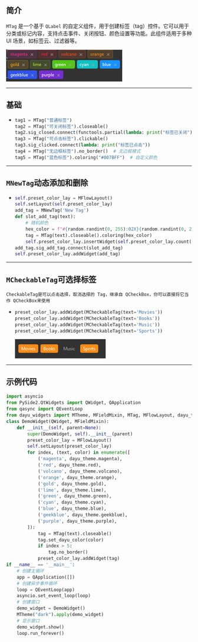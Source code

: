 ## 简介
`MTag` 是一个基于 `QLabel` 的自定义组件，用于创建标签（tag）控件。它可以用于分类或标记内容，支持点击事件、关闭按钮、颜色设置等功能。此组件适用于多种 UI 场景，如标签云、过滤器等。

![img_118.png](img_118.png)
******
## 基础
  - ```python
    tag1 = MTag("普通标签")
    tag2 = MTag("可关闭标签").closeable()
    tag2.sig_closed.connect(functools.partial(lambda: print("标签已关闭"))) # 如果是循环添加，则记得使用：tag.sig_closed.connect(lambda tag=tag: print(tag.text()))，把tag从lambda中传进去。
    tag3 = MTag("可点击标签").clickable()
    tag3.sig_clicked.connect(lambda: print("标签已点击"))
    tag4 = MTag("无边框标签").no_border()  # 无边框模式
    tag5 = MTag("蓝色标签").coloring("#007BFF")  # 自定义颜色
    ```
********
## `MNewTag`动态添加和删除
  - ```python
    self.preset_color_lay = MFlowLayout()
    self.setLayout(self.preset_color_lay)
    add_tag = MNewTag('New Tag')
    def slot_add_tag(text):
        # 随机颜色
        hex_color = f"#{random.randint(0, 255):02X}{random.randint(0, 255):02X}{random.randint(0, 255):02X}"
        tag = MTag(text).closeable().coloring(hex_color)
        self.preset_color_lay.insertWidget(self.preset_color_lay.count() - 1, tag)
    add_tag.sig_add_tag.connect(slot_add_tag)
    self.preset_color_lay.addWidget(add_tag)
    ```
********
## `MCheckableTag`可选择标签
    CheckableTag是可以点击选择，取消选择的 Tag，继承自 QCheckBox，你可以直接将它当作 QCheckBox来使用
  - ```python
    preset_color_lay.addWidget(MCheckableTag(text='Movies'))
    preset_color_lay.addWidget(MCheckableTag(text='Books'))
    preset_color_lay.addWidget(MCheckableTag(text='Music'))
    preset_color_lay.addWidget(MCheckableTag(text='Sports'))
    ```
    ![img_119.png](img_119.png)
********

## 示例代码

```python
import asyncio
from PySide2.QtWidgets import QWidget, QApplication
from qasync import QEventLoop
from dayu_widgets import MTheme, MFieldMixin, MTag, MFlowLayout, dayu_theme
class DemoWidget(QWidget, MFieldMixin):
    def __init__(self, parent=None):
        super(DemoWidget, self).__init__(parent)
        preset_color_lay = MFlowLayout()
        self.setLayout(preset_color_lay)
        for index, (text, color) in enumerate([
            ('magenta', dayu_theme.magenta),
            ('red', dayu_theme.red),
            ('volcano', dayu_theme.volcano),
            ('orange', dayu_theme.orange),
            ('gold', dayu_theme.gold),
            ('lime', dayu_theme.lime),
            ('green', dayu_theme.green),
            ('cyan', dayu_theme.cyan),
            ('blue', dayu_theme.blue),
            ('geekblue', dayu_theme.geekblue),
            ('purple', dayu_theme.purple),
        ]):
            tag = MTag(text).closeable()
            tag.set_dayu_color(color)
            if index > 5:
                tag.no_border()
            preset_color_lay.addWidget(tag)
if __name__ == '__main__':
    # 创建主循环
    app = QApplication([])
    # 创建异步事件循环
    loop = QEventLoop(app)
    asyncio.set_event_loop(loop)
    # 创建窗口
    demo_widget = DemoWidget()
    MTheme("dark").apply(demo_widget)
    # 显示窗口
    demo_widget.show()
    loop.run_forever()